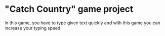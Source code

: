 # "Catch Country" game project

In this game, you have to type given text quickly and with this game you can increase your typing speed.
